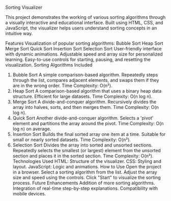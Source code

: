Sorting Visualizer 

This project demonstrates the working of various sorting algorithms through a visually interactive and educational interface. Built using HTML, CSS, and JavaScript, the visualizer helps users understand sorting concepts in an intuitive way.

Features
Visualization of popular sorting algorithms:
Bubble Sort
Heap Sort
Merge Sort
Quick Sort
Insertion Sort
Selection Sort
User-friendly interface with dynamic animations.
Adjustable speed and array size for personalized learning.
Easy-to-use controls for starting, pausing, and resetting the visualization.
Sorting Algorithms Included
1. Bubble Sort
A simple comparison-based algorithm.
Repeatedly steps through the list, compares adjacent elements, and swaps them if they are in the wrong order.
Time Complexity: O(n²).
2. Heap Sort
A comparison-based algorithm that uses a binary heap data structure.
Efficient for large datasets.
Time Complexity: O(n log n).
3. Merge Sort
A divide-and-conquer algorithm.
Recursively divides the array into halves, sorts, and then merges them.
Time Complexity: O(n log n).
4. Quick Sort
Another divide-and-conquer algorithm.
Selects a 'pivot' element and partitions the array around the pivot.
Time Complexity: O(n log n) on average.
5. Insertion Sort
Builds the final sorted array one item at a time.
Suitable for small or nearly sorted datasets.
Time Complexity: O(n²).
6. Selection Sort
Divides the array into sorted and unsorted sections.
Repeatedly selects the smallest (or largest) element from the unsorted section and places it in the sorted section.
Time Complexity: O(n²).
Technologies Used
HTML: Structure of the visualizer.
CSS: Styling and layout.
JavaScript: Logic and animations.
How to Use
Open the project in a browser.
Select a sorting algorithm from the list.
Adjust the array size and speed using the controls.
Click "Start" to visualize the sorting process.
Future Enhancements
Addition of more sorting algorithms.
Integration of real-time step-by-step explanations.
Compatibility with mobile devices.
